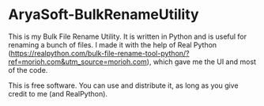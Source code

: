# AryaSoft-BulkRenameUtility

This is my Bulk File Rename Utility. It is written in Python and is useful for renaming a bunch of files.
I made it with the help of Real Python (https://realpython.com/bulk-file-rename-tool-python/?ref=morioh.com&utm_source=morioh.com), which gave me the UI and most of the code.

This is free software. You can use and distribute it, as long as you give credit to me (and RealPython).
